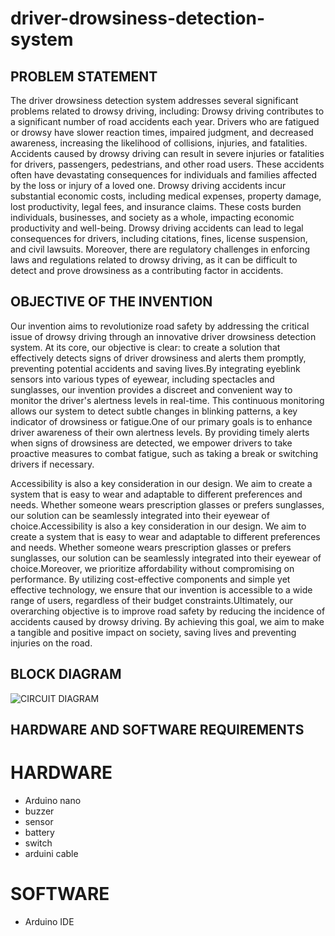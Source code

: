 # driver-drowsiness-detection-system
##  PROBLEM STATEMENT
The driver drowsiness detection system addresses several significant problems related to drowsy driving, including:
Drowsy driving contributes to a significant number of road accidents each year. Drivers who are fatigued or drowsy have slower reaction times, impaired judgment, and decreased awareness, increasing the likelihood of collisions, injuries, and fatalities.
Accidents caused by drowsy driving can result in severe injuries or fatalities for drivers, passengers, pedestrians, and other road users. These accidents often have devastating consequences for individuals and families affected by the loss or injury of a loved one.
Drowsy driving accidents incur substantial economic costs, including medical expenses, property damage, lost productivity, legal fees, and insurance claims. These costs burden individuals, businesses, and society as a whole, impacting economic productivity and well-being.
Drowsy driving accidents can lead to legal consequences for drivers, including citations, fines, license suspension, and civil lawsuits. Moreover, there are regulatory challenges in enforcing laws and regulations related to drowsy driving, as it can be difficult to detect and prove drowsiness as a contributing factor in accidents.


## OBJECTIVE OF THE INVENTION 
 Our invention aims to revolutionize road safety by addressing the critical issue of drowsy driving through an innovative driver drowsiness detection system. At its core, our objective is clear: to create a solution that effectively detects signs of driver drowsiness and alerts them promptly, preventing potential accidents and saving lives.By integrating eyeblink sensors into various types of eyewear, including spectacles and sunglasses, our invention provides a discreet and convenient way to monitor the driver's alertness levels in real-time. This continuous monitoring allows our system to detect subtle changes in blinking patterns, a key indicator of drowsiness or fatigue.One of our primary goals is to enhance driver awareness of their own alertness levels. By providing timely alerts when signs of drowsiness are detected, we empower drivers to take proactive measures to combat fatigue, such as taking a break or switching drivers if necessary.

 Accessibility is also a key consideration in our design. We aim to create a system that is easy to wear and adaptable to different preferences and needs. Whether someone wears prescription glasses or prefers sunglasses, our solution can be seamlessly integrated into their eyewear of choice.Accessibility is also a key consideration in our design. We aim to create a system that is easy to wear and adaptable to different preferences and needs. Whether someone wears prescription glasses or prefers sunglasses, our solution can be seamlessly integrated into their eyewear of choice.Moreover, we prioritize affordability without compromising on performance. By utilizing cost-effective components and simple yet effective technology, we ensure that our invention is accessible to a wide range of users, regardless of their budget constraints.Ultimately, our overarching objective is to improve road safety by reducing the incidence of accidents caused by drowsy driving. By achieving this goal, we aim to make a tangible and positive impact on society, saving lives and preventing injuries on the road.

## BLOCK DIAGRAM
![CIRCUIT DIAGRAM](https://github.com/SaranyaR-btech/driver-drowsiness-detection-system/assets/143238930/d2a7749d-591e-4176-aa13-46168cf4e926)

## HARDWARE AND SOFTWARE REQUIREMENTS
# HARDWARE
* Arduino nano
* buzzer
* sensor
* battery
* switch
* arduini cable

# SOFTWARE
* Arduino IDE


